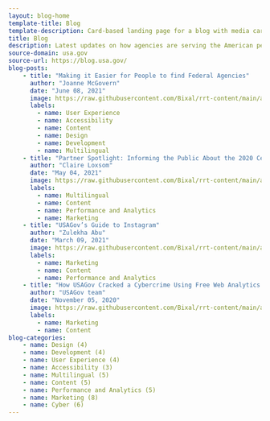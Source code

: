 ```yaml
---
layout: blog-home
template-title: Blog
template-description: Card-based landing page for a blog with media cards, tags, and secondary navigation
title: Blog
description: Latest updates on how agencies are serving the American people
source-domain: usa.gov
source-url: https://blog.usa.gov/
blog-posts:
    - title: "Making it Easier for People to find Federal Agencies"
      author: "Joanne McGovern"
      date: "June 08, 2021"
      image: https://raw.githubusercontent.com/Bixal/rrt-content/main/assets/img/blog-2.jpg
      labels:
        - name: User Experience
        - name: Accessibility
        - name: Content
        - name: Design
        - name: Development
        - name: Multilingual
    - title: "Partner Spotlight: Informing the Public About the 2020 Census"
      author: "Claire Loxsom"
      date: "May 04, 2021"
      image: https://raw.githubusercontent.com/Bixal/rrt-content/main/assets/img/blog-1.jpg
      labels:
        - name: Multilingual
        - name: Content
        - name: Performance and Analytics
        - name: Marketing
    - title: "USAGov’s Guide to Instagram"
      author: "Zulekha Abu"
      date: "March 09, 2021"
      image: https://raw.githubusercontent.com/Bixal/rrt-content/main/assets/img/blog-3.jpg
      labels:
        - name: Marketing
        - name: Content
        - name: Performance and Analytics
    - title: "How USAGov Cracked a Cybercrime Using Free Web Analytics Tools"
      author: "USAGov team"
      date: "November 05, 2020"
      image: https://raw.githubusercontent.com/Bixal/rrt-content/main/assets/img/blog-4.jpg
      labels:
        - name: Marketing
        - name: Content        
blog-categories:
    - name: Design (4)
    - name: Development (4)
    - name: User Experience (4)
    - name: Accessibility (3)
    - name: Multilingual (5)
    - name: Content (5)
    - name: Performance and Analytics (5)
    - name: Marketing (8)
    - name: Cyber (6)
---
```



